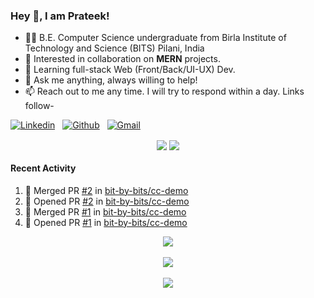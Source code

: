 ### Hey 👋, I am Prateek!
- 👨‍🎓 B.E. Computer Science undergraduate from Birla Institute of Technology and Science (BITS) Pilani, India
- 💖 Interested in collaboration on **MERN** projects.
- 🌱 Learning full-stack Web (Front/Back/UI-UX) Dev.
- 💬 Ask me anything, always willing to help!
- 📫 Reach out to me any time. I will try to respond within a day. Links follow-

<!-- Connection Links -->
[![Linkedin](https://img.shields.io/badge/-LinkedIn-blue?style=flat&logo=Linkedin&logoColor=white)](https://www.linkedin.com/in/bit-by-bits/)&nbsp;&nbsp;
[![Github](https://img.shields.io/badge/-Github-000?style=flat&logo=Github&logoColor=white)](https://github.com/bit-by-bits)&nbsp;&nbsp;
[![Gmail](https://img.shields.io/badge/-Gmail-c14438?style=flat&logo=Gmail&logoColor=white)](mailto:kashyapprateek13@gmail.com)

<!-- User Stats -->
<p align="center">
  <img align="center" src="https://img.shields.io/github/followers/bit-by-bits?style=social" />  
  <img align="center" src="https://visitor-badge.laobi.icu/badge?page_id=bit-by-bits.visitor-badge" />
</p>

#### Recent Activity

<!--START_SECTION:activity-->
1. 🎉 Merged PR [#2](https://github.com/bit-by-bits/cc-demo/pull/2) in [bit-by-bits/cc-demo](https://github.com/bit-by-bits/cc-demo)
2. 💪 Opened PR [#2](https://github.com/bit-by-bits/cc-demo/pull/2) in [bit-by-bits/cc-demo](https://github.com/bit-by-bits/cc-demo)
3. 🎉 Merged PR [#1](https://github.com/bit-by-bits/cc-demo/pull/1) in [bit-by-bits/cc-demo](https://github.com/bit-by-bits/cc-demo)
4. 💪 Opened PR [#1](https://github.com/bit-by-bits/cc-demo/pull/1) in [bit-by-bits/cc-demo](https://github.com/bit-by-bits/cc-demo)
<!--END_SECTION:activity-->

<!-- Coding Stats -->
<p align="center">
  <img align="center" src="https://github-readme-stats.vercel.app/api?username=bit-by-bits&show_icons=true&theme=dark" /> <br><br>
  <img align="center" src="https://github-readme-streak-stats.herokuapp.com/?user=bit-by-bits&theme=dark" /> <br><br>
  <img align="center" src="https://github-readme-stats.vercel.app/api/wakatime?username=bit_by_bits&layout=compact&theme=dark" />  
</p>
